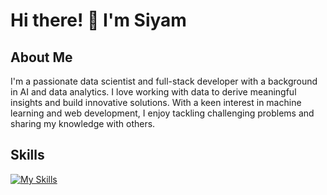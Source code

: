 # Hi there! 👋 I'm Siyam

## About Me
I'm a passionate data scientist and full-stack developer with a background in AI and data analytics. I love working with data to derive meaningful insights and build innovative solutions. With a keen interest in machine learning and web development, I enjoy tackling challenging problems and sharing my knowledge with others.

## Skills
[![My Skills](https://skillicons.dev/icons?i=js,html,css,java,c,py,ts,sql,react,next,express,nodejs,tailwindcss,gsap,tensorflow,pytorch,huggingface,scikit-learn,pandas,numpy,excel,tableau,seaborn,plotly,docker,git)](https://skillicons.dev)
